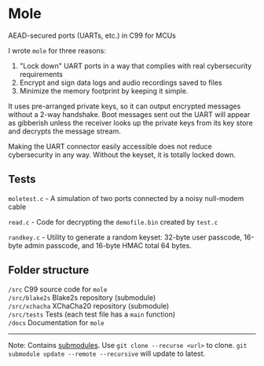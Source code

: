 # Mole
AEAD-secured ports (UARTs, etc.) in C99 for MCUs

I wrote `mole` for three reasons:

1. "Lock down" UART ports in a way that complies with real cybersecurity requirements
2. Encrypt and sign data logs and audio recordings saved to files
3. Minimize the memory footprint by keeping it simple.

It uses pre-arranged private keys, so it can output encrypted messages without a 2-way handshake. Boot messages sent out the UART will appear as gibberish unless the receiver looks up the private keys from its key store and decrypts the message stream.

Making the UART connector easily accessible does not reduce cybersecurity in any way. Without the keyset, it is totally locked down.

## Tests
`moletest.c` - A simulation of two ports connected by a noisy null-modem cable

`read.c` - Code for decrypting the `demofile.bin` created by `test.c`

`randkey.c` - Utility to generate a random keyset: 32-byte user passcode, 16-byte admin passcode, and 16-byte HMAC total 64 bytes.

## Folder structure

`/src` C99 source code for `mole`  
`/src/blake2s` Blake2s repository (submodule)  
`/src/xchacha` XChaCha20 repository (submodule)  
`/src/tests` Tests (each test file has a `main` function)  
`/docs` Documentation for `mole`

---
Note: Contains [submodules](https://www.geeksforgeeks.org/how-to-clone-git-repositories-including-submodules/). Use `git clone --recurse <url>` to clone. `git submodule update --remote --recursive` will update to latest.
